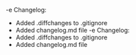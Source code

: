 
-e Changelog:
- Added .diffchanges to .gitignore
- Added changelog.md file
-e Changelog:
- Added .diffchanges to .gitignore
- Added changelog.md file


